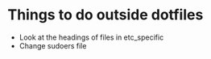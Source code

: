 # Things to do outside dotfiles

* Look at the headings of files in etc_specific
* Change sudoers file
